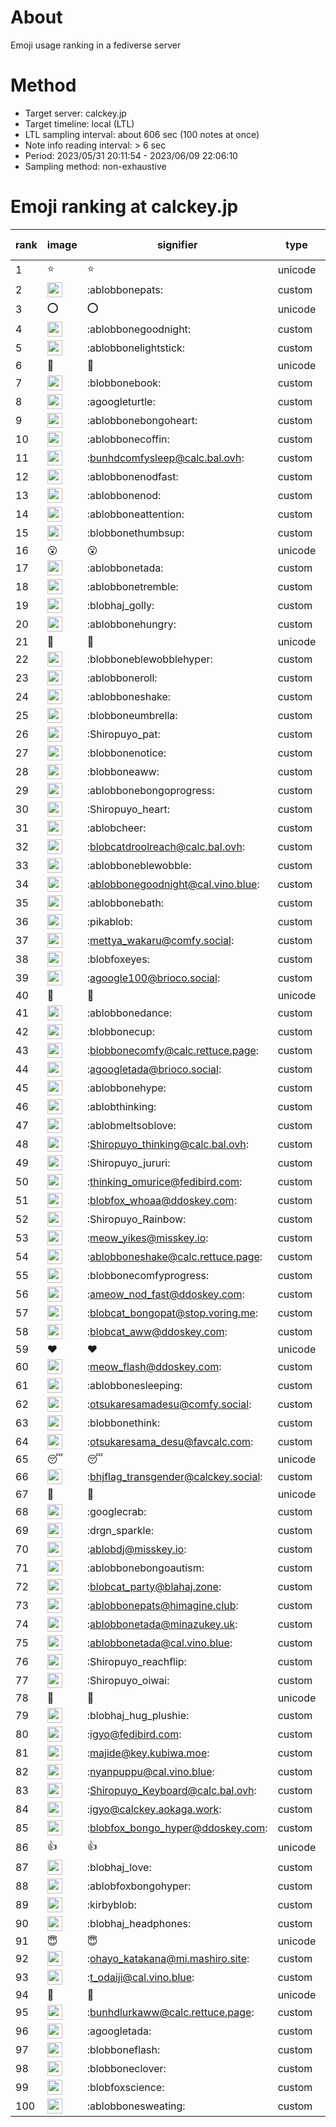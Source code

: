 # About
Emoji usage ranking in a fediverse server

# Method
- Target server: calckey.jp
- Target timeline: local (LTL)
- LTL sampling interval: about 606 sec (100 notes at once)
- Note info reading interval: > 6 sec
- Period: 2023/05/31 20:11:54 - 2023/06/09 22:06:10 
- Sampling method: non-exhaustive

# Emoji ranking at calckey.jp

|rank|image|signifier|type|frequency score|
|----|----|----|----|----|
|1|⭐|⭐|unicode|149|
|2|<img height="24" src="https://calckey.jp/emoji/ablobbonepats.webp">|:ablobbonepats:|custom|50|
|3|⭕|⭕|unicode|19|
|4|<img height="24" src="https://calckey.jp/emoji/ablobbonegoodnight.webp">|:ablobbonegoodnight:|custom|18|
|5|<img height="24" src="https://calckey.jp/emoji/ablobbonelightstick.webp">|:ablobbonelightstick:|custom|18|
|6|🎉|🎉|unicode|8|
|7|<img height="24" src="https://calckey.jp/emoji/blobbonebook.webp">|:blobbonebook:|custom|8|
|8|<img height="24" src="https://calckey.jp/emoji/agoogleturtle.webp">|:agoogleturtle:|custom|7|
|9|<img height="24" src="https://calckey.jp/emoji/ablobbonebongoheart.webp">|:ablobbonebongoheart:|custom|7|
|10|<img height="24" src="https://calckey.jp/emoji/ablobbonecoffin.webp">|:ablobbonecoffin:|custom|6|
|11|<img height="24" src="https://calckey.jp/emoji/bunhdcomfysleep.webp">|:bunhdcomfysleep@calc.bal.ovh:|custom|6|
|12|<img height="24" src="https://calckey.jp/emoji/ablobbonenodfast.webp">|:ablobbonenodfast:|custom|6|
|13|<img height="24" src="https://calckey.jp/emoji/ablobbonenod.webp">|:ablobbonenod:|custom|5|
|14|<img height="24" src="https://calckey.jp/emoji/ablobboneattention.webp">|:ablobboneattention:|custom|5|
|15|<img height="24" src="https://calckey.jp/emoji/blobbonethumbsup.webp">|:blobbonethumbsup:|custom|4|
|16|😮|😮|unicode|4|
|17|<img height="24" src="https://calckey.jp/emoji/ablobbonetada.webp">|:ablobbonetada:|custom|4|
|18|<img height="24" src="https://calckey.jp/emoji/ablobbonetremble.webp">|:ablobbonetremble:|custom|3|
|19|<img height="24" src="https://calckey.jp/emoji/blobhaj_golly.webp">|:blobhaj_golly:|custom|3|
|20|<img height="24" src="https://calckey.jp/emoji/ablobbonehungry.webp">|:ablobbonehungry:|custom|3|
|21|🦀|🦀|unicode|3|
|22|<img height="24" src="https://calckey.jp/emoji/blobboneblewobblehyper.webp">|:blobboneblewobblehyper:|custom|3|
|23|<img height="24" src="https://calckey.jp/emoji/ablobboneroll.webp">|:ablobboneroll:|custom|3|
|24|<img height="24" src="https://calckey.jp/emoji/ablobboneshake.webp">|:ablobboneshake:|custom|3|
|25|<img height="24" src="https://calckey.jp/emoji/blobboneumbrella.webp">|:blobboneumbrella:|custom|3|
|26|<img height="24" src="https://calckey.jp/emoji/Shiropuyo_pat.webp">|:Shiropuyo_pat:|custom|2|
|27|<img height="24" src="https://calckey.jp/emoji/blobbonenotice.webp">|:blobbonenotice:|custom|2|
|28|<img height="24" src="https://calckey.jp/emoji/blobboneaww.webp">|:blobboneaww:|custom|2|
|29|<img height="24" src="https://calckey.jp/emoji/ablobbonebongoprogress.webp">|:ablobbonebongoprogress:|custom|2|
|30|<img height="24" src="https://calckey.jp/emoji/Shiropuyo_heart.webp">|:Shiropuyo_heart:|custom|2|
|31|<img height="24" src="https://calckey.jp/emoji/ablobcheer.webp">|:ablobcheer:|custom|2|
|32|<img height="24" src="https://calckey.jp/emoji/blobcatdroolreach.webp">|:blobcatdroolreach@calc.bal.ovh:|custom|2|
|33|<img height="24" src="https://calckey.jp/emoji/ablobboneblewobble.webp">|:ablobboneblewobble:|custom|2|
|34|<img height="24" src="https://calckey.jp/emoji/ablobbonegoodnight.webp">|:ablobbonegoodnight@cal.vino.blue:|custom|2|
|35|<img height="24" src="https://calckey.jp/emoji/ablobbonebath.webp">|:ablobbonebath:|custom|2|
|36|<img height="24" src="https://calckey.jp/emoji/pikablob.webp">|:pikablob:|custom|2|
|37|<img height="24" src="https://calckey.jp/emoji/mettya_wakaru.webp">|:mettya_wakaru@comfy.social:|custom|2|
|38|<img height="24" src="https://calckey.jp/emoji/blobfoxeyes.webp">|:blobfoxeyes:|custom|2|
|39|<img height="24" src="https://calckey.jp/emoji/agoogle100.webp">|:agoogle100@brioco.social:|custom|2|
|40|🤯|🤯|unicode|2|
|41|<img height="24" src="https://calckey.jp/emoji/ablobbonedance.webp">|:ablobbonedance:|custom|2|
|42|<img height="24" src="https://calckey.jp/emoji/blobbonecup.webp">|:blobbonecup:|custom|2|
|43|<img height="24" src="https://calckey.jp/emoji/blobbonecomfy.webp">|:blobbonecomfy@calc.rettuce.page:|custom|2|
|44|<img height="24" src="https://calckey.jp/emoji/agoogletada.webp">|:agoogletada@brioco.social:|custom|2|
|45|<img height="24" src="https://calckey.jp/emoji/ablobbonehype.webp">|:ablobbonehype:|custom|1|
|46|<img height="24" src="https://calckey.jp/emoji/ablobthinking.webp">|:ablobthinking:|custom|1|
|47|<img height="24" src="https://calckey.jp/emoji/ablobmeltsoblove.webp">|:ablobmeltsoblove:|custom|1|
|48|<img height="24" src="https://calckey.jp/emoji/Shiropuyo_thinking.webp">|:Shiropuyo_thinking@calc.bal.ovh:|custom|1|
|49|<img height="24" src="https://calckey.jp/emoji/Shiropuyo_jururi.webp">|:Shiropuyo_jururi:|custom|1|
|50|<img height="24" src="https://calckey.jp/emoji/thinking_omurice.webp">|:thinking_omurice@fedibird.com:|custom|1|
|51|<img height="24" src="https://calckey.jp/emoji/blobfox_whoaa.webp">|:blobfox_whoaa@ddoskey.com:|custom|1|
|52|<img height="24" src="https://calckey.jp/emoji/Shiropuyo_Rainbow.webp">|:Shiropuyo_Rainbow:|custom|1|
|53|<img height="24" src="https://calckey.jp/emoji/meow_yikes.webp">|:meow_yikes@misskey.io:|custom|1|
|54|<img height="24" src="https://calckey.jp/emoji/ablobboneshake.webp">|:ablobboneshake@calc.rettuce.page:|custom|1|
|55|<img height="24" src="https://calckey.jp/emoji/blobbonecomfyprogress.webp">|:blobbonecomfyprogress:|custom|1|
|56|<img height="24" src="https://calckey.jp/emoji/ameow_nod_fast.webp">|:ameow_nod_fast@ddoskey.com:|custom|1|
|57|<img height="24" src="https://calckey.jp/emoji/blobcat_bongopat.webp">|:blobcat_bongopat@stop.voring.me:|custom|1|
|58|<img height="24" src="https://calckey.jp/emoji/blobcat_aww.webp">|:blobcat_aww@ddoskey.com:|custom|1|
|59|❤|❤|unicode|1|
|60|<img height="24" src="https://calckey.jp/emoji/meow_flash.webp">|:meow_flash@ddoskey.com:|custom|1|
|61|<img height="24" src="https://calckey.jp/emoji/ablobbonesleeping.webp">|:ablobbonesleeping:|custom|1|
|62|<img height="24" src="https://calckey.jp/emoji/otsukaresamadesu.webp">|:otsukaresamadesu@comfy.social:|custom|1|
|63|<img height="24" src="https://calckey.jp/emoji/blobbonethink.webp">|:blobbonethink:|custom|1|
|64|<img height="24" src="https://calckey.jp/emoji/otsukaresama_desu.webp">|:otsukaresama_desu@favcalc.com:|custom|1|
|65|😴|😴|unicode|1|
|66|<img height="24" src="https://calckey.jp/emoji/bhjflag_transgender.webp">|:bhjflag_transgender@calckey.social:|custom|1|
|67|🦆|🦆|unicode|1|
|68|<img height="24" src="https://calckey.jp/emoji/googlecrab.webp">|:googlecrab:|custom|1|
|69|<img height="24" src="https://calckey.jp/emoji/drgn_sparkle.webp">|:drgn_sparkle:|custom|1|
|70|<img height="24" src="https://calckey.jp/emoji/ablobdj.webp">|:ablobdj@misskey.io:|custom|1|
|71|<img height="24" src="https://calckey.jp/emoji/ablobbonebongoautism.webp">|:ablobbonebongoautism:|custom|1|
|72|<img height="24" src="https://calckey.jp/emoji/blobcat_party.webp">|:blobcat_party@blahaj.zone:|custom|1|
|73|<img height="24" src="https://calckey.jp/emoji/ablobbonepats.webp">|:ablobbonepats@himagine.club:|custom|1|
|74|<img height="24" src="https://calckey.jp/emoji/ablobbonetada.webp">|:ablobbonetada@minazukey.uk:|custom|1|
|75|<img height="24" src="https://calckey.jp/emoji/ablobbonetada.webp">|:ablobbonetada@cal.vino.blue:|custom|1|
|76|<img height="24" src="https://calckey.jp/emoji/Shiropuyo_reachflip.webp">|:Shiropuyo_reachflip:|custom|1|
|77|<img height="24" src="https://calckey.jp/emoji/Shiropuyo_oiwai.webp">|:Shiropuyo_oiwai:|custom|1|
|78|🍔|🍔|unicode|1|
|79|<img height="24" src="https://calckey.jp/emoji/blobhaj_hug_plushie.webp">|:blobhaj_hug_plushie:|custom|1|
|80|<img height="24" src="https://calckey.jp/emoji/igyo.webp">|:igyo@fedibird.com:|custom|1|
|81|<img height="24" src="https://calckey.jp/emoji/majide.webp">|:majide@key.kubiwa.moe:|custom|1|
|82|<img height="24" src="https://calckey.jp/emoji/nyanpuppu.webp">|:nyanpuppu@cal.vino.blue:|custom|1|
|83|<img height="24" src="https://calckey.jp/emoji/Shiropuyo_Keyboard.webp">|:Shiropuyo_Keyboard@calc.bal.ovh:|custom|1|
|84|<img height="24" src="https://calckey.jp/emoji/igyo.webp">|:igyo@calckey.aokaga.work:|custom|1|
|85|<img height="24" src="https://calckey.jp/emoji/blobfox_bongo_hyper.webp">|:blobfox_bongo_hyper@ddoskey.com:|custom|1|
|86|👍|👍|unicode|1|
|87|<img height="24" src="https://calckey.jp/emoji/blobhaj_love.webp">|:blobhaj_love:|custom|1|
|88|<img height="24" src="https://calckey.jp/emoji/ablobfoxbongohyper.webp">|:ablobfoxbongohyper:|custom|1|
|89|<img height="24" src="https://calckey.jp/emoji/kirbyblob.webp">|:kirbyblob:|custom|1|
|90|<img height="24" src="https://calckey.jp/emoji/blobhaj_headphones.webp">|:blobhaj_headphones:|custom|1|
|91|😇|😇|unicode|1|
|92|<img height="24" src="https://calckey.jp/emoji/ohayo_katakana.webp">|:ohayo_katakana@mi.mashiro.site:|custom|1|
|93|<img height="24" src="https://calckey.jp/emoji/t_odaiji.webp">|:t_odaiji@cal.vino.blue:|custom|1|
|94|🥞|🥞|unicode|1|
|95|<img height="24" src="https://calckey.jp/emoji/bunhdlurkaww.webp">|:bunhdlurkaww@calc.rettuce.page:|custom|1|
|96|<img height="24" src="https://calckey.jp/emoji/agoogletada.webp">|:agoogletada:|custom|1|
|97|<img height="24" src="https://calckey.jp/emoji/blobboneflash.webp">|:blobboneflash:|custom|1|
|98|<img height="24" src="https://calckey.jp/emoji/blobboneclover.webp">|:blobboneclover:|custom|1|
|99|<img height="24" src="https://calckey.jp/emoji/blobfoxscience.webp">|:blobfoxscience:|custom|1|
|100|<img height="24" src="https://calckey.jp/emoji/ablobbonesweating.webp">|:ablobbonesweating:|custom|1|
